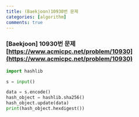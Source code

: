 ```yaml
---
title: (Baekjoon)10930번 문제
categories: [algorithm]
comments: true
---
```


### [Baekjoon] 10930번 문제 [https://www.acmicpc.net/problem/10930](https://www.acmicpc.net/problem/10930)

```python
import hashlib

s = input()

data = s.encode()
hash_object = hashlib.sha256()
hash_object.update(data)
print(hash_object.hexdigest())
```
